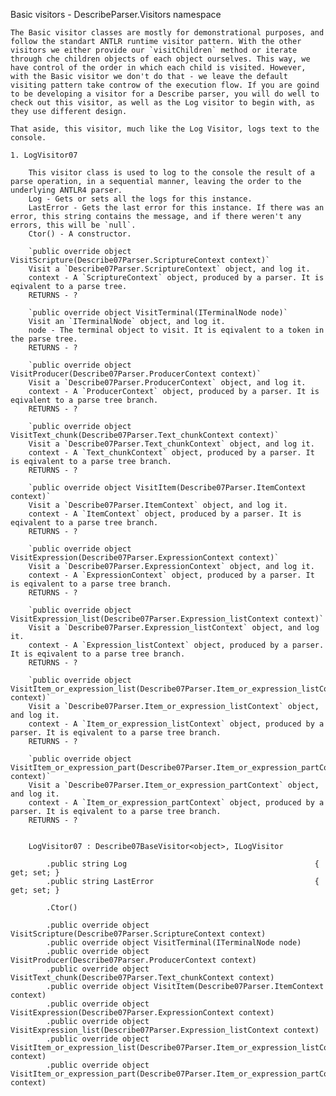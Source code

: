 Basic visitors - DescribeParser.Visitors namespace

	The Basic visitor classes are mostly for demonstrational purposes, and follow the standart ANTLR runtime visitor pattern. With the other visitors we either provide our `visitChildren` method or iterate through che children objects of each object ourselves. This way, we have control of the order in which each child is visited. However, with the Basic visitor we don't do that - we leave the default visiting pattern take controw of the execution flow. If you are goind to be developing a visitor for a Describe parser, you will do well to check out this visitor, as well as the Log visitor to begin with, as they use different design.
	
	That aside, this visitor, much like the Log Visitor, logs text to the console.
	
	1. LogVisitor07

		This visitor class is used to log to the console the result of a parse operation, in a sequential manner, leaving the order to the underlying ANTLR4 parser.
		Log - Gets or sets all the logs for this instance.
		LastError - Gets the last error for this instance. If there was an error, this string contains the message, and if there weren't any errors, this will be `null`.
		Ctor() - A constructor.
		
		`public override object VisitScripture(Describe07Parser.ScriptureContext context)`
		Visit a `Describe07Parser.ScriptureContext` object, and log it.
		context - A `ScriptureContext` object, produced by a parser. It is eqivalent to a parse tree.
		RETURNS - ?
		
		`public override object VisitTerminal(ITerminalNode node)`
		Visit an `ITerminalNode` object, and log it.
		node - The terminal object to visit. It is eqivalent to a token in the parse tree.
		RETURNS - ?

		`public override object VisitProducer(Describe07Parser.ProducerContext context)`
		Visit a `Describe07Parser.ProducerContext` object, and log it.
		context - A `ProducerContext` object, produced by a parser. It is eqivalent to a parse tree branch.
		RETURNS - ?
		
		`public override object VisitText_chunk(Describe07Parser.Text_chunkContext context)`
		Visit a `Describe07Parser.Text_chunkContext` object, and log it.
		context - A `Text_chunkContext` object, produced by a parser. It is eqivalent to a parse tree branch.
		RETURNS - ?
		
		`public override object VisitItem(Describe07Parser.ItemContext context)`
		Visit a `Describe07Parser.ItemContext` object, and log it.
		context - A `ItemContext` object, produced by a parser. It is eqivalent to a parse tree branch.
		RETURNS - ?
		
		`public override object VisitExpression(Describe07Parser.ExpressionContext context)`
		Visit a `Describe07Parser.ExpressionContext` object, and log it.
		context - A `ExpressionContext` object, produced by a parser. It is eqivalent to a parse tree branch.
		RETURNS - ?
		
		`public override object VisitExpression_list(Describe07Parser.Expression_listContext context)`
		Visit a `Describe07Parser.Expression_listContext` object, and log it.
		context - A `Expression_listContext` object, produced by a parser. It is eqivalent to a parse tree branch.
		RETURNS - ?
		
		`public override object VisitItem_or_expression_list(Describe07Parser.Item_or_expression_listContext context)`
		Visit a `Describe07Parser.Item_or_expression_listContext` object, and log it.
		context - A `Item_or_expression_listContext` object, produced by a parser. It is eqivalent to a parse tree branch.
		RETURNS - ?
		
		`public override object VisitItem_or_expression_part(Describe07Parser.Item_or_expression_partContext context)`
		Visit a `Describe07Parser.Item_or_expression_partContext` object, and log it.
		context - A `Item_or_expression_partContext` object, produced by a parser. It is eqivalent to a parse tree branch.
		RETURNS - ?
		
		
		LogVisitor07 : Describe07BaseVisitor<object>, ILogVisitor
		
			.public string Log											{ get; set; }
			.public string LastError									{ get; set; }
			
			.Ctor()
			
			.public override object VisitScripture(Describe07Parser.ScriptureContext context)
			.public override object VisitTerminal(ITerminalNode node)
			.public override object VisitProducer(Describe07Parser.ProducerContext context)
			.public override object VisitText_chunk(Describe07Parser.Text_chunkContext context)
			.public override object VisitItem(Describe07Parser.ItemContext context)
			.public override object VisitExpression(Describe07Parser.ExpressionContext context)
			.public override object VisitExpression_list(Describe07Parser.Expression_listContext context)
			.public override object VisitItem_or_expression_list(Describe07Parser.Item_or_expression_listContext context)
			.public override object VisitItem_or_expression_part(Describe07Parser.Item_or_expression_partContext context)